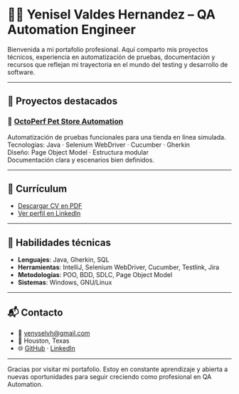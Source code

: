 # 👩‍💻 Yenisel Valdes Hernandez – QA Automation Engineer

Bienvenida a mi portafolio profesional. Aquí comparto mis proyectos técnicos, experiencia en automatización de pruebas, documentación y recursos que reflejan mi trayectoria en el mundo del testing y desarrollo de software.

---

## 🚀 Proyectos destacados

### 🛒 [OctoPerf Pet Store Automation](projects/pet-store-automation/README.md)
Automatización de pruebas funcionales para una tienda en línea simulada.  
Tecnologías: Java · Selenium WebDriver · Cucumber · Gherkin  
Diseño: Page Object Model · Estructura modular  
Documentación clara y escenarios bien definidos.

---

## 📄 Currículum

- [Descargar CV en PDF](cv/Yenisel_CV.pdf)
- [Ver perfil en LinkedIn](https://www.linkedin.com/in/yenisel-valdes-hernandez/)

---

## 🧠 Habilidades técnicas

- **Lenguajes**: Java, Gherkin, SQL  
- **Herramientas**: IntelliJ, Selenium WebDriver, Cucumber, Testlink, Jira  
- **Metodologías**: POO, BDD, SDLC, Page Object Model  
- **Sistemas**: Windows, GNU/Linux

---

## 📬 Contacto

- 📧 yenyselvh@gmail.com  
- 📍 Houston, Texas  
- 🌐 [GitHub](https://github.com/tu_usuario) · [LinkedIn](https://www.linkedin.com/in/yenisel-valdes-hernandez/)

---

Gracias por visitar mi portafolio. Estoy en constante aprendizaje y abierta a nuevas oportunidades para seguir creciendo como profesional en QA Automation.
